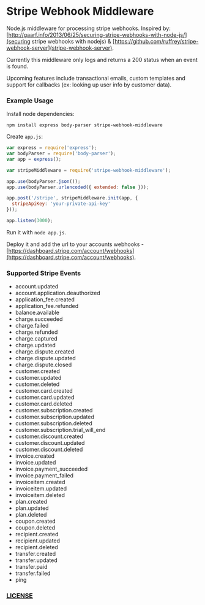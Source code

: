 # Stripe Webhook Middleware

Node.js middleware for processing stripe webhooks. Inspired by: [http://gaarf.info/2013/06/25/securing-stripe-webhooks-with-node-js/](securing stripe webhooks with nodejs) & [https://github.com/ruffrey/stripe-webhook-server](stripe-webhook-server).

Currently this middleware only logs and returns a 200 status when an event is found.

Upcoming features include transactional emails, custom templates and support for callbacks (ex: looking up user info by customer data).


### Example Usage

Install node dependencies:

```
npm install express body-parser stripe-webhook-middleware
```

Create `app.js`:

```js
var express = require('express');
var bodyParser = require('body-parser');
var app = express();

var stripeMiddleware = require('stripe-webhook-middleware');

app.use(bodyParser.json());
app.use(bodyParser.urlencoded({ extended: false }));

app.post('/stripe', stripeMiddleware.init(app, {
  stripeApiKey: 'your-private-api-key'
}));

app.listen(3000);
```

Run it with `node app.js`. 

Deploy it and add the url to your accounts webhooks - [https://dashboard.stripe.com/account/webhooks](https://dashboard.stripe.com/account/webhooks).

### Supported Stripe Events

- account.updated
- account.application.deauthorized
- application_fee.created
- application_fee.refunded
- balance.available
- charge.succeeded
- charge.failed
- charge.refunded
- charge.captured
- charge.updated
- charge.dispute.created
- charge.dispute.updated
- charge.dispute.closed
- customer.created
- customer.updated
- customer.deleted
- customer.card.created
- customer.card.updated
- customer.card.deleted
- customer.subscription.created
- customer.subscription.updated
- customer.subscription.deleted
- customer.subscription.trial_will_end
- customer.discount.created
- customer.discount.updated
- customer.discount.deleted
- invoice.created
- invoice.updated
- invoice.payment_succeeded
- invoice.payment_failed 
- invoiceitem.created
- invoiceitem.updated
- invoiceitem.deleted
- plan.created
- plan.updated
- plan.deleted
- coupon.created
- coupon.deleted
- recipient.created
- recipient.updated
- recipient.deleted
- transfer.created
- transfer.updated
- transfer.paid
- transfer.failed
- ping

### [LICENSE](LICENSE.md)